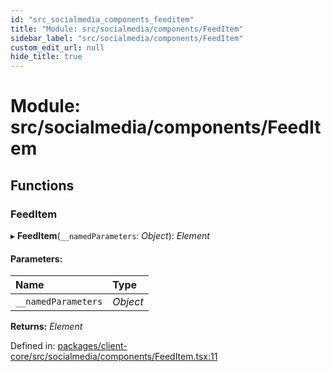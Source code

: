 ```yaml
---
id: "src_socialmedia_components_feeditem"
title: "Module: src/socialmedia/components/FeedItem"
sidebar_label: "src/socialmedia/components/FeedItem"
custom_edit_url: null
hide_title: true
---
```


# Module: src/socialmedia/components/FeedItem

## Functions

### FeedItem

▸ **FeedItem**(`__namedParameters`: *Object*): *Element*

#### Parameters:

Name | Type |
:------ | :------ |
`__namedParameters` | *Object* |

**Returns:** *Element*

Defined in: [packages/client-core/src/socialmedia/components/FeedItem.tsx:11](https://github.com/xr3ngine/xr3ngine/blob/65dfcf39a/packages/client-core/src/socialmedia/components/FeedItem.tsx#L11)
